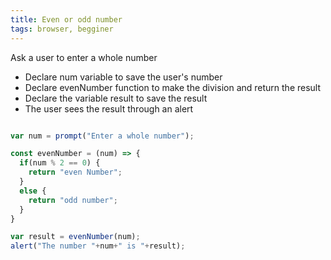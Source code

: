 ```yaml
---
title: Even or odd number
tags: browser, begginer
---
```


Ask a user to enter a whole number

- Declare num variable to save the user's number
- Declare evenNumber function to make the division and return the result
- Declare the variable result to save the result
- The user sees the result through an alert

```js

var num = prompt("Enter a whole number");

const evenNumber = (num) => {
  if(num % 2 == 0) {
    return "even Number";
  }
  else {
    return "odd number";
  }
}   

var result = evenNumber(num);
alert("The number "+num+" is "+result);
```